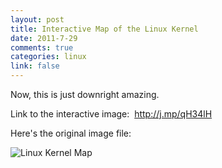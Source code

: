 ```yaml
--- 
layout: post
title: Interactive Map of the Linux Kernel
date: 2011-7-29
comments: true
categories: linux
link: false
---
```

Now, this is just downright amazing.

Link to the interactive image:  <a href="http://www.makelinux.net/kernel_map/" target="_blank">http://j.mp/qH34lH</a>

Here's the original image file:

<img alt="Linux Kernel Map" src="http://cdn.johnmercer.org/Linux-Kernel-Map-300x225.png">
